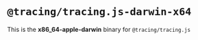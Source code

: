# `@tracing/tracing.js-darwin-x64`

This is the **x86_64-apple-darwin** binary for `@tracing/tracing.js`
